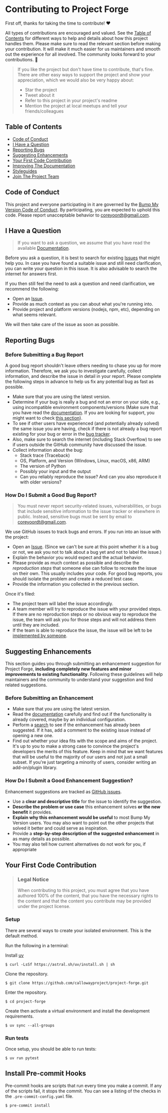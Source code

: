 # Contributing to Project Forge

First off, thanks for taking the time to contribute! ❤️

All types of contributions are encouraged and valued.
See the [Table of Contents](#table-of-contents) for different ways to help and
details about how this project handles them.
Please make sure to read the relevant section before making your contribution.
It will make it much easier for us maintainers and smooth out the experience for all involved.
The community looks forward to your contributions. 🎉

> If you like the project but don't have time to contribute, that's fine.
> There are other easy ways to support the project and show your appreciation,
> which we would also be very happy about:
>
> - Star the project
> - Tweet about it
> - Refer to this project in your project's readme
> - Mention the project at local meetups and tell your friends/colleagues

## Table of Contents

- [Code of Conduct](#code-of-conduct)
- [I Have a Question](#i-have-a-question)
- [Reporting Bugs](#reporting-bugs)
- [Suggesting Enhancements](#suggesting-enhancements)
- [Your First Code Contribution](#your-first-code-contribution)
- [Improving The Documentation](#improving-the-documentation)
- [Styleguides](#styleguides)
- [Join The Project Team](#join-the-project-team)

## Code of Conduct

This project and everyone participating in it are governed by the
[Bump My Version Code of Conduct](https://github.com/callowayproject/project-forgeblob/master/CODE_OF_CONDUCT.md).
By participating, you are expected to uphold this code. Please report unacceptable behavior to <coreyoordt@gmail.com>.

## I Have a Question

> If you want to ask a question, we assume that you have read the
> available [Documentation](https://callowayproject.github.io/project-forge/).

Before you ask a question, it is best to search for
existing [Issues](https://github.com/callowayproject/project-forge/issues) that might help you.
In case you have found a suitable issue and still need clarification, you can write your question in this issue.
It is also advisable to search the internet for answers first.

If you then still feel the need to ask a question and need clarification, we recommend the following:

- Open an [Issue](https://github.com/callowayproject/project-forge/issues/new).
- Provide as much context as you can about what you're running into.
- Provide project and platform versions (nodejs, npm, etc), depending on what seems relevant.

We will then take care of the issue as soon as possible.

## Reporting Bugs

### Before Submitting a Bug Report

A good bug report shouldn't leave others needing to chase you up for more information.
Therefore, we ask you to investigate carefully, collect information,
and describe the issue in detail in your report.
Please complete the following steps in advance to help us fix any potential bug as fast as
possible.

- Make sure that you are using the latest version.
- Determine if your bug is really a bug and not an error on your side, e.g.,
    using incompatible environment components/versions
    (Make sure that you have read the [documentation](https://callowayproject.github.io/project-forge/).
    If you are looking for support, you might want to check [this section](#i-have-a-question)).
- To see if other users have experienced (and potentially already solved) the same issue you are having,
    check if there is not already a bug report existing for your bug or error in the
    [bug tracker](https://github.com/callowayproject/project-forge/issues).
- Also, make sure to search the internet (including Stack Overflow) to see if users outside the
    GitHub community have discussed the issue.
- Collect information about the bug:
    - Stack trace (Traceback)
    - OS, Platform, and Version (Windows, Linux, macOS, x86, ARM)
    - The version of Python
    - Possibly your input and the output
    - Can you reliably reproduce the issue? And can you also reproduce it with older versions?

### How Do I Submit a Good Bug Report?

> You must never report security-related issues, vulnerabilities, or bugs that include sensitive
> information to the issue tracker or elsewhere in public. Instead, sensitive bugs must be sent by
> email to <coreyoordt@gmail.com>.

We use GitHub issues to track bugs and errors. If you run into an issue with the project:

- Open an [Issue](https://github.com/callowayproject/project-forge/issues/new).
    (Since we can't be sure at this point whether it is a bug or not,
    we ask you not to talk about a bug yet and not to label the issue.)
- Explain the behavior you would expect and the actual behavior.
- Please provide as much context as possible and describe the *reproduction steps* that someone else
    can follow to recreate the issue on their own.
    This usually includes your code.
    For good bug reports, you should isolate the problem and create a reduced test case.
- Provide the information you collected in the previous section.

Once it's filed:

- The project team will label the issue accordingly.
- A team member will try to reproduce the issue with your provided steps.
    If there are no reproduction steps or no obvious way to reproduce the issue,
    the team will ask you for those steps and will not address them until they are included.
- If the team is able to reproduce the issue, the issue will be left to be [implemented by someone](#your-first-code-contribution).

## Suggesting Enhancements

This section guides you through submitting an enhancement suggestion for Project Forge,
**including completely new features and minor improvements to existing functionality**.
Following these guidelines will help maintainers and the community to understand your suggestion and
find related suggestions.

### Before Submitting an Enhancement

- Make sure that you are using the latest version.
- Read the [documentation](https://callowayproject.github.io/project-forge/) carefully and
    find out if the functionality is already covered, maybe by an individual configuration.
- Perform a [search](https://github.com/callowayproject/project-forge/issues) to see if the
    enhancement has already been suggested.
    If it has, add a comment to the existing issue instead of opening a new one.
- Find out whether your idea fits with the scope and aims of the project.
    It's up to you to make a strong case to convince the project's developers the merits of this feature.
    Keep in mind that we want features that will be useful to the majority of our users and not just a small subset.
    If you're just targeting a minority of users, consider writing an add-on/plugin library.

### How Do I Submit a Good Enhancement Suggestion?

Enhancement suggestions are tracked as [GitHub issues](https://github.com/callowayproject/project-forge/issues).

- Use a **clear and descriptive title** for the issue to identify the suggestion.
- **Describe the problem or use case** this enhancement solves **or the new benefit** it provides.
- **Explain why this enhancement would be useful** to most Bump My Version users.
    You may also want to point out the other projects that solved it better and could serve as inspiration.
- Provide a **step-by-step description of the suggested enhancement** in as many details as possible.
- You may also tell how current alternatives do not work for you, if appropriate

## Your First Code Contribution

> ### Legal Notice
>
> When contributing to this project, you must agree that you have authored 100% of the content, that
> you have the necessary rights to the content and that the content you contribute may be provided
> under the project license.

### Setup

There are several ways to create your isolated environment.
This is the default method.

Run the following in a terminal:

Install [uv](https://docs.astral.sh/uv/getting-started/installation/)

```console
$ curl -LsSf https://astral.sh/uv/install.sh | sh
```

Clone the repository.

```console
$ git clone https://github.com/callowayproject/project-forge.git
```

Enter the repository.

```console
$ cd project-forge
```

Create then activate a virtual environment and install the development requirements.

```console
$ uv sync --all-groups
```

### Run tests

Once setup, you should be able to run tests:

```console
$ uv run pytest
```

## Install Pre-commit Hooks

Pre-commit hooks are scripts that run every time you make a commit.
If any of the scripts fail, it stops the commit.
You can see a listing of the checks in the `.pre-commit-config.yaml` file.

```console
$ pre-commit install
```
